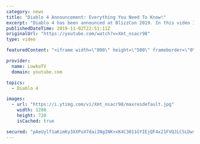 ```yaml
---
category: news
title: "Diablo 4 Announcement: Everything You Need To Know!"
excerpt: "Diablo 4 has been announced at BlizzCon 2019. In this video I go over everything you need to know about this upcoming Blizzard Entertainment game."
publishedDateTime: 2019-11-02T22:51:11Z
originalUrl: "https://youtube.com/watch?v=Xmt_nsacr98"
type: video

featuredContent: "<iframe width=\"800\" height=\"500\" frameborder=\"0\" src=\"https://www.youtube.com/embed/Xmt_nsacr98\" allow=\"accelerometer; autoplay; encrypted-media; gyroscope; picture-in-picture\" allowfullscreen></iframe>"

provider:
  name: LowkoTV
  domain: youtube.com

topics:
  - Diablo 4

images:
  - url: "https://i.ytimg.com/vi/Xmt_nsacr98/maxresdefault.jpg"
    width: 1280
    height: 720
    isCached: true

secured: "pAeUylf1aKimKy3XXPoX7daiINgINK+xK4C3011GYIEjQF4x21FVQJLCSLDwsX3+yA7YWbwVGCkvr7IpXpsqlZLaLMny44UykK4RonukSGgJa7Gu1VczU+rrvYmUnnfJoCCeKimg+XGZ1Hj4W2Mk49R+LP7jFaByuKAoxG+45XdswllbSVB4c2rVbm8HD/Q+99FYCorQJpH2BzWCg+QixbPjcGhDYnhCC6lZovzH6jBqTyb5Tjjatbj21XY5zg496XFhKDWJN4+4AyaKoZX59ZR5LoizJENYW1YrsmXqUTPIXjVfBNkINEKlCobU6hPvLrCBnoXrcqOaI+/u7lkdqnOR5ioSmsKqm1WKai0XS59eCtk7qcMqen/e5IWYCuREi2rSXFA1Qcdrpaf6mvDfp2TBjamUHW5EKXY6UN22T3Sdhp6YvYM7ELYrTUDyAmi6;6mwJGLk4o51Qr2d+Iw+GGg=="
---
```


